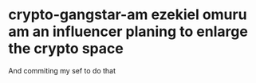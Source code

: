 # crypto-gangstar-am ezekiel omuru am an influencer planing to enlarge the crypto space
And commiting my sef to do that
